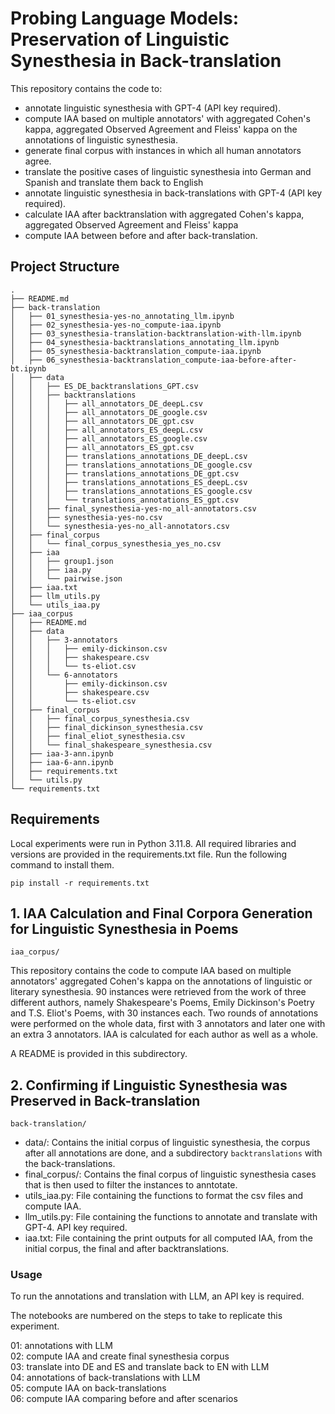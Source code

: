 # Probing Language Models: Preservation of Linguistic Synesthesia in Back-translation

This repository contains the code to:
- annotate linguistic synesthesia with GPT-4 (API key required).
- compute IAA based on multiple annotators' with aggregated Cohen's kappa, aggregated Observed Agreement and Fleiss' kappa on the annotations of linguistic synesthesia. 
- generate final corpus with instances in which all human annotators agree.
- translate the positive cases of linguistic synesthesia into German and Spanish and translate them back to English
- annotate linguistic synesthesia in back-translations with GPT-4 (API key required).
- calculate IAA after backtranslation with aggregated Cohen's kappa, aggregated Observed Agreement and Fleiss' kappa
- compute IAA between before and after back-translation.

## Project Structure

```
.
├── README.md
├── back-translation
│   ├── 01_synesthesia-yes-no_annotating_llm.ipynb
│   ├── 02_synesthesia-yes-no_compute-iaa.ipynb
│   ├── 03_synesthesia-translation-backtranslation-with-llm.ipynb
│   ├── 04_synesthesia-backtranslations_annotating_llm.ipynb
│   ├── 05_synesthesia-backtranslation_compute-iaa.ipynb
│   ├── 06_synesthesia-backtranslation_compute-iaa-before-after-bt.ipynb
│   ├── data
│   │   ├── ES_DE_backtranslations_GPT.csv
│   │   ├── backtranslations
│   │   │   ├── all_annotators_DE_deepL.csv
│   │   │   ├── all_annotators_DE_google.csv
│   │   │   ├── all_annotators_DE_gpt.csv
│   │   │   ├── all_annotators_ES_deepL.csv
│   │   │   ├── all_annotators_ES_google.csv
│   │   │   ├── all_annotators_ES_gpt.csv
│   │   │   ├── translations_annotations_DE_deepL.csv
│   │   │   ├── translations_annotations_DE_google.csv
│   │   │   ├── translations_annotations_DE_gpt.csv
│   │   │   ├── translations_annotations_ES_deepL.csv
│   │   │   ├── translations_annotations_ES_google.csv
│   │   │   └── translations_annotations_ES_gpt.csv
│   │   ├── final_synesthesia-yes-no_all-annotators.csv
│   │   ├── synesthesia-yes-no.csv
│   │   └── synesthesia-yes-no_all-annotators.csv
│   ├── final_corpus
│   │   └── final_corpus_synesthesia_yes_no.csv
│   ├── iaa
│   │   ├── group1.json
│   │   ├── iaa.py
│   │   └── pairwise.json
│   ├── iaa.txt
│   ├── llm_utils.py
│   └── utils_iaa.py
├── iaa_corpus
│   ├── README.md
│   ├── data
│   │   ├── 3-annotators
│   │   │   ├── emily-dickinson.csv
│   │   │   ├── shakespeare.csv
│   │   │   └── ts-eliot.csv
│   │   └── 6-annotators
│   │       ├── emily-dickinson.csv
│   │       ├── shakespeare.csv
│   │       └── ts-eliot.csv
│   ├── final_corpus
│   │   ├── final_corpus_synesthesia.csv
│   │   ├── final_dickinson_synesthesia.csv
│   │   ├── final_eliot_synesthesia.csv
│   │   └── final_shakespeare_synesthesia.csv
│   ├── iaa-3-ann.ipynb
│   ├── iaa-6-ann.ipynb
│   ├── requirements.txt
│   └── utils.py
└── requirements.txt
```

## Requirements

Local experiments were run in Python 3.11.8.
All required libraries and versions are provided in the requirements.txt file. Run the following command to install them.

`pip install -r requirements.txt`

## 1. IAA Calculation and Final Corpora Generation for Linguistic Synesthesia in Poems

`iaa_corpus/`

This repository contains the code to compute IAA based on multiple annotators' aggregated Cohen's kappa on the annotations of linguistic or literary synesthesia. 90 instances were retrieved from the work of three different authors, namely Shakespeare's Poems, Emily Dickinson's Poetry and T.S. Eliot's Poems, with 30 instances each. Two rounds of annotations were performed on the whole data, first with 3 annotators and later one with an extra 3 annotators. IAA is calculated for each author as well as a whole.

A README is provided in this subdirectory.

## 2. Confirming if Linguistic Synesthesia was Preserved in Back-translation

`back-translation/`

- data/: Contains the initial corpus of linguistic synesthesia, the corpus after all annotations are done, and a subdirectory `backtranslations` with the back-translations. <br>
- final_corpus/: Contains the final corpus of linguistic synesthesia cases that is then used to filter the instances to anntotate. <br>
- utils_iaa.py: File containing the functions to format the csv files and compute IAA. <br>
- llm_utils.py: File containing the functions to annotate and translate with GPT-4. API key required. <br>
- iaa.txt: File containing the print outputs for all computed IAA, from the initial corpus, the final and after backtranslations. <br>

### Usage

To run the annotations and translation with LLM, an API key is required.


The notebooks are numbered on the steps to take to replicate this experiment.


01: annotations with LLM <br>
02: compute IAA and create final synesthesia corpus <br>
03: translate into DE and ES and translate back to EN with LLM <br>
04: annotations of back-translations with LLM <br>
05: compute IAA on back-translations <br>
06: compute IAA comparing before and after scenarios
